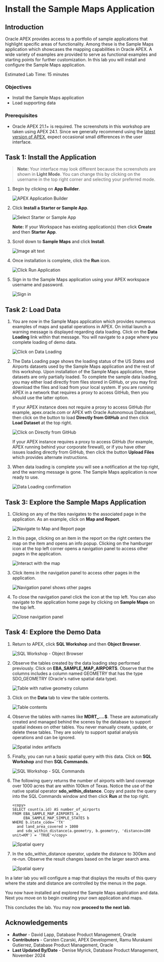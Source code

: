# Install the Sample Maps Application

## Introduction

Oracle APEX provides access to a portfolio of sample applications that highlight specific areas of functionality. Among these is the Sample Maps application which showcases the mapping capabilities in Oracle APEX. A wide variety of examples are provided to serve as functional examples and starting points for further customization. In this lab you will install and configure the Sample Maps application.

Estimated Lab Time: 15 minutes

### Objectives

* Install the Sample Maps application
* Load supporting data

### Prerequisites

* Oracle APEX 21.1+ is required. The screenshots in this workshop are taken using APEX 24.1. Since we generally recommend using the [latest version of APEX](https://www.oracle.com/tools/downloads/apex-downloads/), expect occasional small differences in the user interface.

## Task 1: Install the Application

   >**Note:** Your interface may look different because the screenshots are shown in **Light Mode**. You can change this by clicking on the username in the top right corner and selecting your preferred mode.

1. Begin by clicking on **App Builder**.

   ![APEX Application Builder](images/install-sample-maps-00.png)

2. Click **Install a Starter or Sample App**.

   ![Select Starter or Sample App](images/install-sample-maps-01.png)

   **Note:** If your Workspace has existing application(s) then click **Create** and then **Starter App**.

3. Scroll down to **Sample Maps** and click **Install**.

   ![Image alt text](images/install-sample-maps-03.png)

4. Once installation is complete, click the **Run** icon.

   ![Click Run Application](images/install-sample-maps-11.png)

5. Sign in to the Sample Maps application using your APEX workspace username and password.

   ![Sign in](images/install-sample-maps-12.png)

## Task 2: Load Data

1. You are now in the Sample Maps application which provides numerous examples of maps and spatial operations in APEX. On initial launch a warning message is displayed regarding data loading. Click on the **Data Loading** link within that message. You will navigate to a page where you complete loading of demo data.

   ![Click on Data Loading](images/install-sample-maps-13.png)

2. The Data Loading page shows the loading status of the US States and Airports datasets used by the Sample Maps application and the rest of this workshop. Upon installation of the Sample Maps application, these datasets are only partially loaded. To complete the sample data loading, you may either load directly from files stored in GitHub, or you may first download the files and load from your local system. If you are running APEX in a network that requires a proxy to access GitHub, then you should use the latter option.

   If your APEX instance does not require a proxy to access GitHub (for example, apex.oracle.com or APEX wth Oracle Autonomous Database), then click on the button to load **Directly from GitHub** and then click **Load Dataset** at the top right.

   ![Click on Directly from GitHub](images/install-sample-maps-14.png)

   If your APEX instance requires a proxy to access GitHub (for example, APEX running behind your corporate firewall), or if you have other issues loading directly from GitHub, then click the button **Upload Files** which provides alternate instructions.

3. When data loading is complete you will see a notification at the top right, and the warning message is gone. The Sample Maps application is now ready to use.

   ![Data Loading confirmation](images/install-sample-maps-15.png)

## Task 3: Explore the Sample Maps Application

1. Clicking on any of the tiles navigates to the associated page in the application. As an example, click on **Map and Report**.

   ![Navigate to Map and Report page](images/install-sample-maps-16.png)

2. In this page, clicking on an item in the report on the right centers the map on the item and opens an info popup. Clicking on the hamburger icon at the top left corner opens a navigation panel to access other pages in the application.

   ![Interact with the map](images/install-sample-maps-17.png)

3. Click items in the navigation panel to access other pages in the application.

   ![Navigation panel shows other pages](images/install-sample-maps-18.png)

4. To close the navigation panel click the icon at the top left. You can also navigate to the application home page by clicking on **Sample Maps** on the top left.

   ![Close navigation panel](images/install-sample-maps-19.png)

## Task 4: Explore the Demo Data

1. Return to APEX, click **SQL Workshop** and then **Object Browser**.

   ![SQL Workshop - Object Browser](images/install-sample-maps-20.png)

2. Observe the tables created by the data loading step performed previously. Click on **EBA\_SAMPLE\_MAP\_AIRPORTS**. Observe that the columns includes a column named GEOMETRY that has the type SDO\_GEOMETRY (Oracle's native spatial data type).

   ![Table with native geometry column](images/install-sample-maps-21.png)

3. Click on the **Data** tab to view the table contents.

   ![Table contents](images/install-sample-maps-22.png)

<!--
   Then scroll to the right to see the geometry column. Since airports are stored as points, APEX displays a string representation of the point geometry value. Points are always based on a single coordinate so it makes sense for APEX to display the value in this way.

   ![Point geometries](images/install-sample-maps-23.png)


4. Click on **EBA\_SAMPLE\_MAP\_SIMPLE_STATES**. Again, observe that the columns includes a column named GEOMETRY that has the type SDO\_GEOMETRY (Oracle's native spatial data type).

   ![Table with native geometry column](images/install-sample-maps-24.png)

5. Click on the **Data** tab to view the table contents. Since this table stores states, the geometries are polygons. APEX does not display a string representation of these values since they may include be extremely long sets of coordinates.

   ![Polygon geometries](images/install-sample-maps-25.png)
-->
4. Observe the tables with names like **MDRT_....$**. These are automatically created and managed behind the scenes by the database to support spatial indexes on other tables. You never manually create, update, or delete these tables. They are solely to support spatial analysis operations and can be ignored.

   ![Spatial index artifacts](images/install-sample-maps-26.png)

5. Finally, you can run a basic spatial query with this data.  Click on **SQL Workshop** and then  **SQL Commands**.

   ![SQL Workshop - SQL Commands](images/install-sample-maps-27.png)

6. The following query returns the number of airports with land coverage over 1000 acres that are within 100km of Texas. Notice the use of the native spatial operator **sdo\_within\_distance**. Copy and paste the query into the SQL Commands window and then click **Run** at the top right.

    ```
    <copy>
    SELECT count(a.id) AS number_of_airports
    FROM EBA_SAMPLE_MAP_AIRPORTS a,
         EBA_SAMPLE_MAP_SIMPLE_STATES b
    WHERE b.state_code= 'TX'
      and land_area_covered > 1000
      and sdo_within_distance(a.geometry, b.geometry, 'distance=100 unit=KM') = 'TRUE'</copy>
     ```

   ![Spatial query](images/install-sample-maps-28.png)

7. In the sdo\_within\_distance operator, update the distance to 300km and re-run. Observe the result changes based on the larger search area.

   ![Spatial query](images/install-sample-maps-29.png)

In a later lab you will configure a map that displays the results of this query where the state and distance are controlled by the menus in the page.

You now have installed and explored the Sample Maps application and data. Next you move on to begin creating your own application and maps.

This concludes the lab. You may now **proceed to the next lab**.

## Acknowledgements

* **Author** - David Lapp, Database Product Management, Oracle
* **Contributors** - Carsten Czarski, APEX Development, Ramu Murakami Gutierrez, Database Product Management, Oracle
* **Last Updated By/Date** - Denise Myrick, Database Product Management, November 2024
